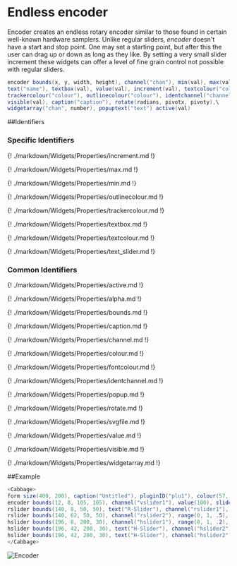 # Endless encoder

Encoder creates an endless rotary encoder similar to those found in certain well-known hardware samplers. Unlike regular sliders, *encoder* doesn't have a start and stop point. One may set a starting point, but after this the user can drag up or down as long as they like. By setting a very small slider increment these widgets can offer a level of fine grain control not possible with regular sliders. 

```csharp
encoder bounds(x, y, width, height), channel("chan"), min(val), max(val)\
text("name"), textbox(val), value(val), increment(val), textcolour("colour"), fontcolour("colour"), \
trackercolour("colour"), outlinecolour("colour"), identchannel("channel"), alpha(val), \
visible(val), caption("caption"), rotate(radians, pivotx, pivoty),\
widgetarray("chan", number), popuptext("text") active(val)
```
<!--(End of syntax)/-->

##Identifiers

### Specific Identifiers

{! ./markdown/Widgets/Properties/increment.md !} 

{! ./markdown/Widgets/Properties/max.md !} 

{! ./markdown/Widgets/Properties/min.md !} 

{! ./markdown/Widgets/Properties/outlinecolour.md !} 

{! ./markdown/Widgets/Properties/trackercolour.md !} 

{! ./markdown/Widgets/Properties/textbox.md !} 

{! ./markdown/Widgets/Properties/textcolour.md !} 

{! ./markdown/Widgets/Properties/text_slider.md !} 

### Common Identifiers

{! ./markdown/Widgets/Properties/active.md !}  

{! ./markdown/Widgets/Properties/alpha.md !}  

{! ./markdown/Widgets/Properties/bounds.md !}  

{! ./markdown/Widgets/Properties/caption.md !}  

{! ./markdown/Widgets/Properties/channel.md !}  

{! ./markdown/Widgets/Properties/colour.md !}  

{! ./markdown/Widgets/Properties/fontcolour.md !}   

{! ./markdown/Widgets/Properties/identchannel.md !}  

{! ./markdown/Widgets/Properties/popup.md !}  

{! ./markdown/Widgets/Properties/rotate.md !}  

{! ./markdown/Widgets/Properties/svgfile.md !} 

{! ./markdown/Widgets/Properties/value.md !}  

{! ./markdown/Widgets/Properties/visible.md !}  

{! ./markdown/Widgets/Properties/widgetarray.md !}  

<!--(End of identifiers)/-->

##Example
```csharp
<Cabbage>
form size(400, 200), caption("Untitled"), pluginID("plu1"), colour(57, 110, 185)
encoder bounds(12, 8, 105, 105), channel("vslider1"), value(100), sliderincr(0.01), text("Encoder"), colour("yellow")
rslider bounds(140, 8, 50, 50), text("R-Slider"), channel("rslider1"), range(0, 1, 0)
rslider bounds(140, 62, 50, 50), channel("rslider2"), range(0, 1, .5), colour("lime"), trackercolour("pink")
hslider bounds(196, 8, 200, 30), channel("hslider1"), range(0, 1, .2), trackercolour("red"), textbox(1)
hslider bounds(196, 42, 200, 30), text("H-Slider"), channel("hslider2"), range(0, 1, 1)
hslider bounds(196, 42, 200, 30), text("H-Slider"), channel("hslider2"), range(0, 1, 1)
</Cabbage>
```

![Encoder](../images/encoder.png)